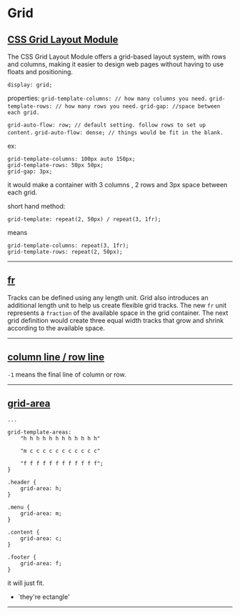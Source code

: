 # Grid

## [CSS Grid Layout Module](https://www.w3schools.com/css/css_grid.asp)
The CSS Grid Layout Module offers a grid-based layout system, with rows and columns, making it easier to design web pages without having to use floats and positioning.

`display: grid;`

properties:
`grid-template-columns: // how many columns you need.`
`grid-template-rows: // how many rows you need.`
`grid-gap: //space between each grid.`

`grid-auto-flow: row; // default setting. follow rows to set up content.`
`grid-auto-flow: dense; // things would be fit in the blank.`

ex: 
```
grid-template-columns: 100px auto 150px;
grid-template-rows: 50px 50px;
grid-gap: 3px;
```
it would make a container with 3 columns , 2 rows and 3px space between each grid.

short hand method:
```
grid-template: repeat(2, 50px) / repeat(3, 1fr);
```
means
```
grid-template-columns: repeat(3, 1fr);
grid-template-rows: repeat(2, 50px);
```

---
## [fr](https://developer.mozilla.org/en-US/docs/Web/CSS/CSS_Grid_Layout/Basic_Concepts_of_Grid_Layout#the_fr_unit)
Tracks can be defined using any length unit. Grid also introduces an additional length unit to help us create flexible grid tracks. The new `fr` unit represents a `fraction` of the available space in the grid container. The next grid definition would create three equal width tracks that grow and shrink according to the available space.



---
## [column line / row line](https://developer.mozilla.org/en-US/docs/Web/CSS/CSS_Grid_Layout/Line-based_Placement_with_CSS_Grid)
`-1` means the final line of column or row.


---
## [grid-area](https://developer.mozilla.org/en-US/docs/Web/CSS/grid-area)

```
...

grid-template-areas:
	"h h h h h h h h h h h h"
	
	"m c c c c c c c c c c c"
	
	"f f f f f f f f f f f f";
}

.header {
	grid-area: h;
}

.menu {
	grid-area: m;
}

.content {
	grid-area: c;
}

.footer {
	grid-area: f;
}
```
it will just fit.
- `they're ectangle'

---
